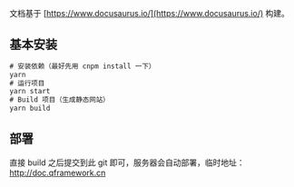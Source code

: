 文档基于 [https://www.docusaurus.io/](https://www.docusaurus.io/) 构建。



## 基本安装

``` javascript
# 安装依赖（最好先用 cnpm install 一下）
yarn
# 运行项目
yarn start
# Build 项目（生成静态网站）
yarn build
```



## 部署

直接 build 之后提交到此 git 即可，服务器会自动部署，临时地址：http://doc.qframework.cn
